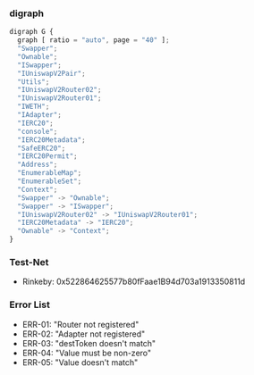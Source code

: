 ### digraph
``` js
digraph G {
  graph [ ratio = "auto", page = "40" ];
  "Swapper";
  "Ownable";
  "ISwapper";
  "IUniswapV2Pair";
  "Utils";
  "IUniswapV2Router02";
  "IUniswapV2Router01";
  "IWETH";
  "IAdapter";
  "IERC20";
  "console";
  "IERC20Metadata";
  "SafeERC20";
  "IERC20Permit";
  "Address";
  "EnumerableMap";
  "EnumerableSet";
  "Context";
  "Swapper" -> "Ownable";
  "Swapper" -> "ISwapper";
  "IUniswapV2Router02" -> "IUniswapV2Router01";
  "IERC20Metadata" -> "IERC20";
  "Ownable" -> "Context";
}

```

### Test-Net
- Rinkeby: 0x522864625577b80fFaae1B94d703a1913350811d

### Error List

- ERR-01: "Router not registered"
- ERR-02: "Adapter not registered"
- ERR-03: "destToken doesn't match"
- ERR-04: "Value must be non-zero"
- ERR-05: "Value doesn't match"